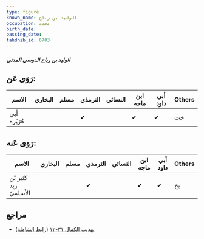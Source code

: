 ```yaml
---
type: figure
known_name: الوليد بن رباح
occupation: محدث
birth_date:
passing_date:
tahdhib_id: 6703
---
```

##### الوليد بن رباح الدوسي المدني

## رَوَى عَن:
| الاسم        | البخاري | مسلم | الترمذي | النسائي | ابن ماجه | أبي داود | Others |
| ------------ | ------- | ---- | ------- | ------- | -------- | -------- | ------ |
| أبي هُرَيْرة |         |      | ✔       |         | ✔        | ✔        | خت     |
## رَوَى عَنه:
| الاسم                    | البخاري | مسلم | الترمذي | النسائي | ابن ماجه | أبي داود | Others |
| ------------------------ | ------- | ---- | ------- | ------- | -------- | -------- | ------ |
| كَثِير بْن زيد الأَسلميّ |         |      | ✔       |         | ✔        | ✔        | بخ     |
## مراجع
- [تهذيب الكمال ٣١-١٢](obsidian://open?vault=Tahdhib-al-Kamal&file=Figures/٦٧٠٣-الوليد%20بن%20رباح%20الدوسي%20المدني) ([رابط الشاملة](https://shamela.ws/book/3722/16560))